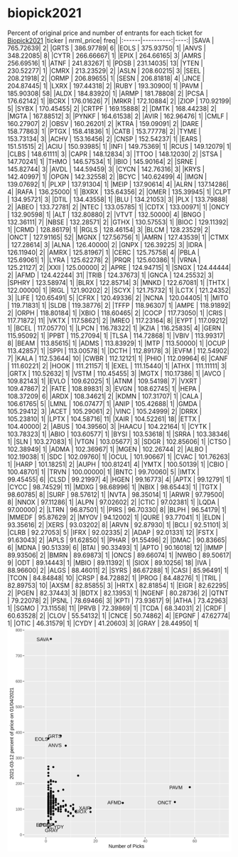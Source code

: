 # biopick2021
Percent of original price and number of entrants for each ticket for [Biopick2021](https://twitter.com/hashtag/Biopick2021)
|ticker | nrml_price| freq|
|:------|----------:|----:|
|SAVA   |  765.72639|    2|
|GRTS   |  386.97789|    6|
|EOLS   |  375.93750|    1|
|ANVS   |  348.22085|    8|
|CYTR   |  266.66667|    1|
|EPIX   |  264.66165|    3|
|AMRS   |  256.69516|    1|
|ATNF   |  241.83267|    1|
|PDSB   |  231.14035|   13|
|YTEN   |  230.52277|    1|
|CMRX   |  213.23529|    2|
|ASLN   |  208.60215|    3|
|SEEL   |  208.21918|    2|
|ORMP   |  206.89655|    1|
|SESN   |  206.81818|    4|
|JNCE   |  204.87445|    1|
|LXRX   |  197.44318|    2|
|RUBY   |  193.30900|    1|
|PAVM   |  185.90308|   58|
|ALDX   |  184.83920|    1|
|ARMP   |  181.78808|    2|
|PCSA   |  176.62142|    1|
|BCRX   |  176.01626|    7|
|MRKR   |  172.10884|    2|
|ZIOP   |  170.92199|    5|
|SYBX   |  170.45455|    2|
|CRTPF  |  169.15888|    2|
|DMTK   |  168.44238|    2|
|MGTA   |  167.88512|    3|
|PYNKF  |  164.61538|    2|
|AVIR   |  162.96476|    1|
|CMLF   |  160.27907|    2|
|OBSV   |  160.26201|    2|
|KTRA   |  159.09091|    2|
|DARE   |  158.77863|    1|
|PTGX   |  158.41836|    1|
|CATB   |  153.77778|    2|
|TYME   |  153.73134|    3|
|ACHV   |  153.16456|    2|
|CNSP   |  152.54237|    1|
|EARS   |  151.51515|    2|
|ACIU   |  150.93985|    1|
|INFI   |  149.75369|    1|
|RCUS   |  149.12079|    1|
|CLBS   |  148.61111|    3|
|CAPR   |  148.12834|    3|
|TTOO   |  148.12030|    2|
|STSA   |  147.70241|    1|
|THMO   |  146.57534|    1|
|IBIO   |  145.90164|    2|
|SRNE   |  145.82744|    3|
|AVDL   |  144.59459|    3|
|CYCN   |  142.76316|    3|
|KRYS   |  142.40997|    1|
|OPGN   |  142.32558|    2|
|BCYC   |  140.62499|    4|
|IMGN   |  139.07692|    1|
|PLXP   |  137.91304|    1|
|MEIP   |  137.90614|    4|
|ALRN   |  137.14286|    4|
|RAFA   |  136.25000|    1|
|BXRX   |  135.64356|    2|
|OMER   |  135.39945|    1|
|CLPT   |  134.95721|    3|
|DTIL   |  134.43558|    1|
|BLU    |  134.21053|    3|
|PLX    |  133.79888|    2|
|ABEO   |  133.72781|    2|
|NTEC   |  133.05785|    1|
|CDTX   |  133.00971|    1|
|ONCY   |  132.90598|    1|
|ALT    |  132.80880|    2|
|VTVT   |  132.50000|    4|
|BNGO   |  132.36111|    7|
|NBSE   |  132.28571|    2|
|GTHX   |  130.57553|    1|
|BIOC   |  129.11392|    1|
|CRMD   |  128.86179|    1|
|RGLS   |  128.46154|    3|
|BLCM   |  128.23529|    2|
|ONCT   |  127.91165|   52|
|MGNX   |  127.56756|    1|
|AMRN   |  127.43539|    1|
|CTMX   |  127.28614|    3|
|ALNA   |  126.40000|    2|
|GNPX   |  126.39225|    3|
|IDRA   |  126.11940|    2|
|AMRX   |  125.81967|    1|
|CERC   |  125.75758|    4|
|PBLA   |  125.69061|    1|
|LYRA   |  125.62278|    2|
|PRQR   |  125.60386|    1|
|VRNA   |  125.21127|    2|
|XXII   |  125.00000|    2|
|APRE   |  124.94715|    1|
|SNGX   |  124.44444|    2|
|AFMD   |  124.42244|   31|
|TRIB   |  124.37673|    1|
|GNCA   |  124.25532|    3|
|SPHRY  |  123.58974|    1|
|BLRX   |  122.85714|    3|
|MNKD   |  122.67081|    1|
|THTX   |  122.00000|    1|
|RIGL   |  121.90202|    2|
|SCYX   |  121.75732|    1|
|LCTX   |  121.24352|    3|
|LIFE   |  120.65491|    5|
|CFRX   |  120.49336|    2|
|NCNA   |  120.04405|    1|
|MITO   |  119.71831|    1|
|SLDB   |  119.38776|    2|
|TFFP   |  118.96307|    1|
|AMPE   |  118.91892|    2|
|ORPH   |  118.80184|    1|
|XBIO   |  118.60465|    2|
|COCP   |  117.73050|    1|
|CRIS   |  117.71872|   11|
|VKTX   |  117.58621|    2|
|MREO   |  117.23164|    8|
|EYPT   |  117.09212|    1|
|BCEL   |  117.05770|    1|
|LPCN   |  116.78322|    1|
|KZIA   |  116.25835|    4|
|GERN   |  115.95092|    1|
|PPBT   |  115.27094|    1|
|TLSA   |  114.72868|    1|
|VBIV   |  113.99317|    8|
|BEAM   |  113.85615|    1|
|ADMS   |  113.83929|    1|
|MTP    |  113.50000|    1|
|OCUP   |  113.42857|    1|
|SPPI   |  113.00578|    1|
|DCTH   |  112.89178|    3|
|EVFM   |  112.54902|    7|
|KALA   |  112.53644|   10|
|CWBR   |  112.12121|    1|
|PHIO   |  112.09964|    6|
|CANF   |  111.60221|    2|
|HOOK   |  111.21157|    1|
|EXEL   |  111.15440|    1|
|ATHX   |  111.11111|    3|
|GRTX   |  110.52632|    1|
|VSTM   |  110.45455|    3|
|MGTX   |  110.17386|    1|
|AVCO   |  109.82143|    1|
|EVLO   |  109.62025|    1|
|ATNM   |  109.54198|    7|
|VXRT   |  109.47867|    2|
|FATE   |  108.89831|    3|
|EVGN   |  108.62745|    1|
|HEPA   |  108.37209|    6|
|ARDX   |  108.34621|    2|
|KDMN   |  107.31707|    1|
|CALA   |  106.61765|    5|
|LMNL   |  106.07477|    1|
|ANIP   |  105.42688|    1|
|GMDA   |  105.29412|    3|
|ACET   |  105.29061|    2|
|VINC   |  105.24999|    2|
|DRRX   |  105.23810|    1|
|LPTX   |  104.58716|   11|
|XAIR   |  104.52261|   18|
|ETTX   |  104.40000|    2|
|ABUS   |  104.39560|    3|
|HAACU  |  104.22164|    1|
|CYTK   |  103.78323|    1|
|ABIO   |  103.60577|    1|
|BYSI   |  103.53618|    1|
|SRRA   |  103.38346|    1|
|SLN    |  103.27083|    1|
|VTGN   |  103.05677|    3|
|SDGR   |  102.85606|    1|
|CTSO   |  102.38949|    1|
|ADMA   |  102.36967|    1|
|MGEN   |  102.26744|    2|
|ALBO   |  102.19038|    1|
|SDC    |  102.09760|    1|
|OCUL   |  101.90667|    1|
|CVAC   |  101.76263|    1|
|HARP   |  101.18251|    2|
|AUPH   |  100.81241|    4|
|YMTX   |  100.50139|    1|
|CBIO   |  100.48701|    1|
|TRVN   |  100.00000|    1|
|BNTC   |   99.70060|    5|
|IMTX   |   99.45455|    6|
|CLSD   |   99.21997|    4|
|HGEN   |   99.16773|    4|
|APTX   |   99.12791|    1|
|CYCC   |   98.74529|   11|
|MDXG   |   98.68996|    1|
|NBIX   |   98.65443|    1|
|TGTX   |   98.60785|    8|
|SURF   |   98.57612|    1|
|NVTA   |   98.35014|    1|
|ARWR   |   97.79500|    8|
|NNOX   |   97.11286|    1|
|ALPN   |   97.02602|    2|
|CTIC   |   97.02381|    1|
|LQDA   |   97.00000|    2|
|LTRN   |   96.87501|    1|
|PIRS   |   96.70330|    8|
|BLPH   |   96.54179|    1|
|MMEDF  |   95.87629|    2|
|MYOV   |   94.12002|    1|
|QURE   |   93.77041|    1|
|ELDN   |   93.35616|    2|
|XERS   |   93.03202|    8|
|ARVN   |   92.87930|    1|
|BCLI   |   92.51101|    3|
|CLRB   |   92.27053|    5|
|IFRX   |   92.02335|    2|
|ADAP   |   92.01331|   12|
|FSTX   |   91.63043|    2|
|APLS   |   91.62850|    1|
|PHAR   |   91.55496|    2|
|DMAC   |   90.83665|    6|
|MDNA   |   90.51339|    6|
|BTAI   |   90.33493|    1|
|APTO   |   90.16018|   12|
|IMMP   |   89.93506|    2|
|BMRN   |   89.69873|    1|
|ONCS   |   89.66074|    1|
|NWBO   |   89.50617|    9|
|ODT    |   89.14443|    1|
|MBIO   |   89.11392|    1|
|SIOX   |   89.10256|   18|
|IVA    |   88.96600|    2|
|ALGS   |   88.46011|    2|
|SYRS   |   86.67288|    1|
|CASI   |   85.96491|    1|
|TCON   |   84.84848|   10|
|CRSP   |   84.72882|    1|
|PROG   |   84.48276|    1|
|TRIL   |   82.89753|   10|
|AXSM   |   82.85855|    3|
|HRTX   |   82.81854|    1|
|EIGR   |   82.62295|    2|
|PGEN   |   82.37443|    3|
|BDTX   |   82.13953|    1|
|NGENF  |   80.28736|    2|
|QTNT   |   79.22078|    2|
|PSNL   |   78.69466|    3|
|KPTI   |   73.93617|    9|
|ATHA   |   73.42963|    1|
|SGMO   |   73.11558|   11|
|PRVB   |   72.39869|    1|
|TCDA   |   68.34031|    2|
|CRDF   |   60.63528|    2|
|CLOV   |   55.54132|    1|
|CNCE   |   50.74862|    4|
|EPGNF  |   47.62774|    1|
|OTIC   |   46.31579|    1|
|CYDY   |   41.20603|    3|
|GRAY   |   28.44950|    1|
![retvspicks](biopicks.png?raw=true)

